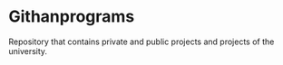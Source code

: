 # Githanprograms
Repository that contains private and public projects and projects of the university. 
